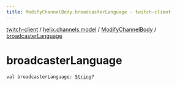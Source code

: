 ```yaml
---
title: ModifyChannelBody.broadcasterLanguage - twitch-client
---
```


[twitch-client](../../index.html) / [helix.channels.model](../index.html) / [ModifyChannelBody](index.html) / [broadcasterLanguage](./broadcaster-language.html)

# broadcasterLanguage

`val broadcasterLanguage: `[`String`](https://kotlinlang.org/api/latest/jvm/stdlib/kotlin/-string/index.html)`?`